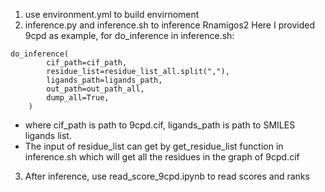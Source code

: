 1. use environment.yml to build envirnoment
2. inference.py and inference.sh to inference Rnamigos2
Here I provided 9cpd as example, for do_inference in inference.sh:
```
do_inference(
        cif_path=cif_path,
        residue_list=residue_list_all.split(","),
        ligands_path=ligands_path,
        out_path=out_path_all,
        dump_all=True,
    )
```
* where cif_path is path to 9cpd.cif, ligands_path is path to SMILES ligands list.
* The input of residue_list can get by get_residue_list function in inference.sh which will get all the residues in the graph of 9cpd.cif
3. After inference, use read_score_9cpd.ipynb to read scores and ranks
